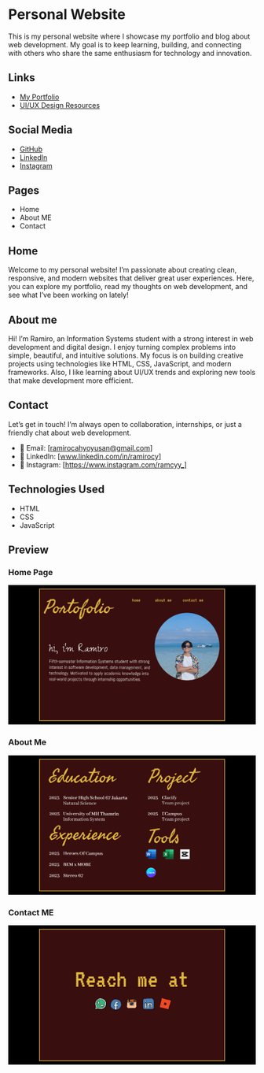 # Personal Website

This is my personal website where I showcase my portfolio and blog about web development.
My goal is to keep learning, building, and connecting with others who share the same enthusiasm for technology and innovation.

## Links

- [My Portfolio](https://myportfolio.com)
- [UI/UX Design Resources](https://www.figma.com/proto/Dd8p7G37TJH981DMpL2Vft/PROJECT-PORTOFOLIO---RAMIRO-CY?node-id=2-2&p=f&t=AQjZ8jjvLuhiVPpH-1&scaling=min-zoom&content-scaling=fixed&page-id=0%3A1)

## Social Media

- [GitHub](https://github.com)
- [LinkedIn](https://linkedin.com)
- [Instagram](https://www.instagram.com/ramcyy_?igsh=N2FiM3U2Znk2NDF1&utm_source=qr)

## Pages

- Home
- About ME
- Contact

## Home

Welcome to my personal website! I’m passionate about creating clean, responsive, and modern websites that deliver great user experiences.
Here, you can explore my portfolio, read my thoughts on web development, and see what I’ve been working on lately!

## About me

Hi! I’m Ramiro, an Information Systems student with a strong interest in web development and digital design. I enjoy turning complex problems into simple, beautiful, and intuitive solutions. My focus is on building creative projects using technologies like HTML, CSS, JavaScript, and modern frameworks. Also, I like learning about UI/UX trends and exploring new tools that make development more efficient.

## Contact

Let’s get in touch! I’m always open to collaboration, internships, or just a friendly chat about web development.

- 📧 Email: [ramirocahyoyusan@gmail.com]
- 💼 LinkedIn: [www.linkedin.com/in/ramirocy]
- 📸 Instagram: [https://www.instagram.com/ramcyy_]

## Technologies Used

- HTML
- CSS
- JavaScript

## Preview

### Home Page

![Home Preview](./assets/home.png)

### About Me

![About Me Preview](./assets/aboutme.png)

### Contact ME

![Contact Me Preview](./assets/contact.png)
